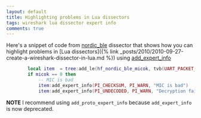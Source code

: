 ```yaml
---
layout: default
title: Highlighting problems in Lua dissectors
tags: wireshark lua dissector expert info
comments: true
---
```


Here's a snippet of code from [nordic_ble](https://github.com/tewarid/wireshark-nordic-ble-lua/blob/master/nordic_ble.lua) dissector that shows how you can highlight problems in [Lua dissectors]({% link _posts/2010/2010-09-27-create-a-wireshark-dissector-in-lua.md %}) using [add_expert_info](https://www.wireshark.org/docs/wsdg_html_chunked/lua_module_Tree.html#lua_class_TreeItem)

```lua
        local item  = tree:add_le(hf_nordic_ble_micok, tvb(UART_PACKET_FLAGS_INDEX, 1), micok > 0)
        if micok == 0 then
            -- MIC is bad
            item:add_expert_info(PI_CHECKSUM, PI_WARN, "MIC is bad")
            item:add_expert_info(PI_UNDECODED, PI_WARN, "Decryption failed (wrong key?)")
```

**NOTE** I recommend using `add_proto_expert_info` because `add_expert_info` is now deprecated.

